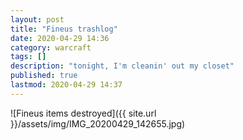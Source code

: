 ```yaml
---
layout: post
title: "Fineus trashlog"
date: 2020-04-29 14:36
category: warcraft
tags: []
description: "tonight, I'm cleanin' out my closet"
published: true
lastmod: 2020-04-29 14:37
---
```


![Fineus items destroyed]({{ site.url }}/assets/img/IMG_20200429_142655.jpg)


